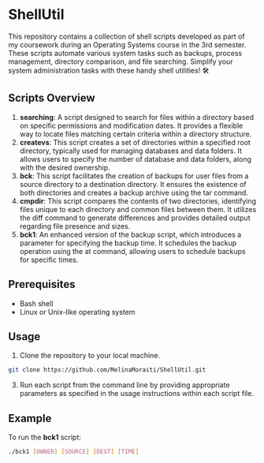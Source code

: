# ShellUtil
This repository contains a collection of shell scripts developed as part of my coursework during an Operating Systems course in the 3rd semester. These scripts automate various system tasks such as backups, process management, directory comparison, and file searching. Simplify your system administration tasks with these handy shell utilities! 🛠️

## Scripts Overview

1. **searching**: A script designed to search for files within a directory based on specific permissions and modification dates. It provides a flexible way to locate files matching certain criteria within a directory structure.
2. **createvs**: This script creates a set of directories within a specified root directory, typically used for managing databases and data folders. It allows users to specify the number of database and data folders, along with the desired ownership.
3. **bck**: This script facilitates the creation of backups for user files from a source directory to a destination directory. It ensures the existence of both directories and creates a backup archive using the tar command.
4. **cmpdir**: This script compares the contents of two directories, identifying files unique to each directory and common files between them. It utilizes the diff command to generate differences and provides detailed output regarding file presence and sizes.
5. **bck1**: An enhanced version of the backup script, which introduces a parameter for specifying the backup time. It schedules the backup operation using the at command, allowing users to schedule backups for specific times.
   
## Prerequisites
- Bash shell
- Linux or Unix-like operating system

## Usage
1. Clone the repository to your local machine.
```bash
git clone https://github.com/MelinaMoraiti/ShellUtil.git
```
3. Run each script from the command line by providing appropriate parameters as specified in the usage instructions within each script file.

## Example
To run the **bck1** script:
```bash
./bck1 [OWNER] [SOURCE] [DEST] [TIME]
```
